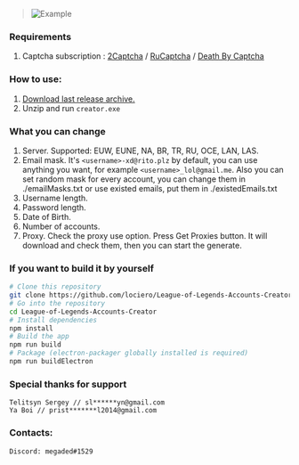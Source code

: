 > ![Example](https://i.ibb.co/r6smZpT/account-creator-29-08-2020-cens.png)

### Requirements

1. Captcha subscription : [2Captcha](http://2captcha.com/?from=8859803) / [RuCaptcha](https://rucaptcha.com?from=9296293) / [Death By Captcha](https://www.deathbycaptcha.com/)

### How to use:

1. [Download last release archive.](https://github.com/lociero/League-of-Legends-Accounts-Creator/releases/latest)
2. Unzip and run `creator.exe`

### What you can change

1. Server. Supported: EUW, EUNE, NA, BR, TR, RU, OCE, LAN, LAS.
2. Email mask. It's `<username>-xd@rito.plz` by default, you can use anything you want, for example `<username>_lol@gmail.me`. Also you can set random mask for every account, you can change them in ./emailMasks.txt or use existed emails, put them in ./existedEmails.txt
3. Username length.
4. Password length.
5. Date of Birth.
6. Number of accounts.
7. Proxy. Check the proxy use option. Press Get Proxies button. It will download and check them, then you can start the generate.


### If you want to build it by yourself

```bash
# Clone this repository
git clone https://github.com/lociero/League-of-Legends-Accounts-Creator
# Go into the repository
cd League-of-Legends-Accounts-Creator
# Install dependencies
npm install
# Build the app
npm run build
# Package (electron-packager globally installed is required)
npm run buildElectron
```

### Special thanks for support

```
Telitsyn Sergey // sl******yn@gmail.com
Ya Boi // prist*******l2014@gmail.com
```

### Contacts:

```
Discord: megaded#1529
```
